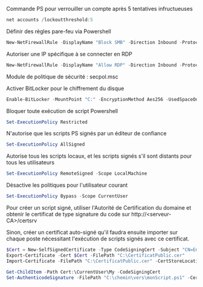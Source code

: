 Commande PS pour verrouiller un compte après 5 tentatives infructueuses

```powershell
net accounts /lockoutthreshold:5
```

Définir des règles pare-feu via Powershell

```powershell
New-NetFirewallRule -DisplayName "Block SMB" -Direction Inbound -Protocol TCP -LocalPort 445 -Action Block
```

Autoriser une IP spécifique à se connecter en RDP

```powershell
New-NetFirewallRule -DisplayName "Allow RDP" -Direction Inbound -Protocol TCP -LocalPort 3389 -RemoteAddress 192.168.10.0/24 -Action Allow
```

Module de politique de sécurité : secpol.msc

Activer BitLocker pour le chiffrement du disque

```powershell
Enable-BitLocker -MountPoint "C:" -EncryptionMethod Aes256 -UsedSpaceOnlyEncryption
```

Bloquer toute exécution de script Powershell

```powershell
Set-ExecutionPolicy Restricted
```

N'autorise que les scripts PS signés par un éditeur de confiance

```powershell
Set-ExecutionPolicy AllSigned
```

Autorise tous les scripts locaux, et les scripts signés s'il sont distants pour tous les utilisateurs

```powershell
Set-ExecutionPolicy RemoteSigned -Scope LocalMachine
```

Désactive les politiques pour l'utilisateur courant

```powershell
Set-ExecutionPolicy Bypass -Scope CurrentUser
```

Pour créer un script signé, utiliser l'Autorité de Certification du domaine et obtenir le certificat de type signature du code sur http://&lt;serveur-CA&gt;/certsrv

Sinon, créer un certificat auto-signé qu'il faudra ensuite importer sur chaque poste nécessitant l'exécution de scripts signés avec ce certificat.

```powershell
$Cert = New-SelfSignedCertificate -Type CodeSigningCert -Subject "CN=EntrepriseCodeSigningCert" -CertStoreLocation Cert:\CurrentUser\My
Export-Certificate -Cert $Cert -FilePath "C:\CertificatPublic.cer"
Import-Certificate -FilePath "C:\CertificatPublic.cer" -CertStoreLocation Cert:\LocalMachine\TrustedPublisher

Get-ChildItem -Path Cert:\CurrentUser\My -CodeSigningCert
Set-AuthenticodeSignature -FilePath "C:\chemin\vers\monScript.ps1" -Certificate (Get-Item Cert:\CurrentUser\My\<Thumbprint>)
```

